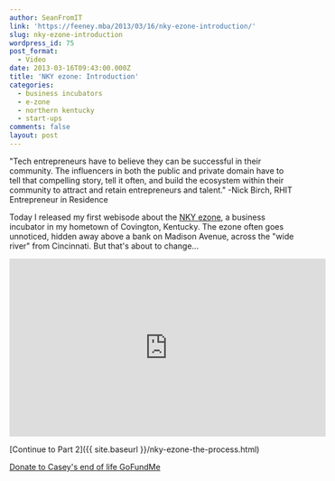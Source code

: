 ```yaml
---
author: SeanFromIT
link: 'https://feeney.mba/2013/03/16/nky-ezone-introduction/'
slug: nky-ezone-introduction
wordpress_id: 75
post_format:
  - Video
date: 2013-03-16T09:43:00.000Z
title: 'NKY ezone: Introduction'
categories:
  - business incubators
  - e-zone
  - northern kentucky
  - start-ups
comments: false
layout: post
---
```


"Tech entrepreneurs have to believe they can be successful in their community. The influencers in both the public and private domain have to tell that compelling story, tell it often, and build the ecosystem within their community to attract and retain entrepreneurs and talent." -Nick Birch, RHIT Entrepreneur in Residence

Today I released my first webisode about the [NKY ezone](http://www.northernkentuckyezone.com/), a business incubator in my hometown of Covington, Kentucky. The ezone often goes unnoticed, hidden away above a bank on Madison Avenue, across the "wide river" from Cincinnati. But that's about to change...

<iframe width="560" height="315" src="https://www.youtube.com/embed/nC-tzf795Jk?rel=0" frameborder="0" allow="autoplay; encrypted-media" allowfullscreen></iframe>

\[Continue to Part 2]\({{ site.baseurl }}/nky-ezone-the-process.html)

<a target="_blank" href="https://www.gofundme.com/f/its-our-turn-to-hold-andie/cl/d?utm_campaign=pd_ss_icons&utm_content=amp13_t1&utm_medium=customer&utm_source=copy_link&attribution_id=sl%3A6008e127-94f4-4ad9-81ff-704f285ccd89&ts=1755585403">Donate to Casey's end of life GoFundMe</a>
